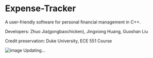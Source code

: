 # Expense-Tracker
A user-friendly software for personal financial management in C++. 

Developers: Zhuo Jia(gongbaochicken), Jingxiong Huang, Guoshan Liu

Credit preservation: Duke University, ECE 551 Course

 ![image](https://github.com/gongbaochicken/Expense-Tracker/raw/master/showcase_img/1.png)
Updating...
